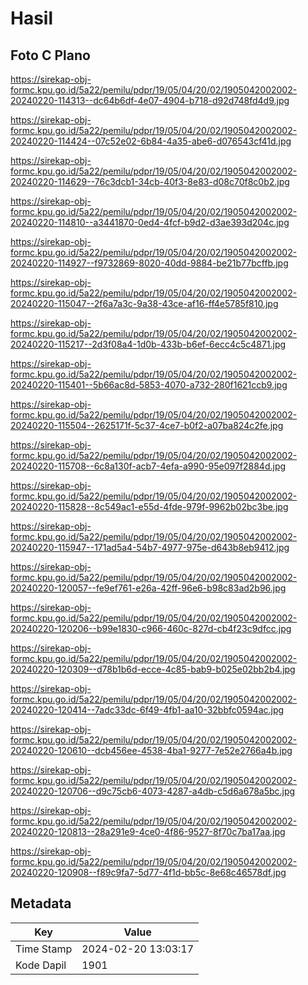# Hasil

## Foto C Plano

https://sirekap-obj-formc.kpu.go.id/5a22/pemilu/pdpr/19/05/04/20/02/1905042002002-20240220-114313--dc64b6df-4e07-4904-b718-d92d748fd4d9.jpg

https://sirekap-obj-formc.kpu.go.id/5a22/pemilu/pdpr/19/05/04/20/02/1905042002002-20240220-114424--07c52e02-6b84-4a35-abe6-d076543cf41d.jpg

https://sirekap-obj-formc.kpu.go.id/5a22/pemilu/pdpr/19/05/04/20/02/1905042002002-20240220-114629--76c3dcb1-34cb-40f3-8e83-d08c70f8c0b2.jpg

https://sirekap-obj-formc.kpu.go.id/5a22/pemilu/pdpr/19/05/04/20/02/1905042002002-20240220-114810--a3441870-0ed4-4fcf-b9d2-d3ae393d204c.jpg

https://sirekap-obj-formc.kpu.go.id/5a22/pemilu/pdpr/19/05/04/20/02/1905042002002-20240220-114927--f9732869-8020-40dd-9884-be21b77bcffb.jpg

https://sirekap-obj-formc.kpu.go.id/5a22/pemilu/pdpr/19/05/04/20/02/1905042002002-20240220-115047--2f6a7a3c-9a38-43ce-af16-ff4e5785f810.jpg

https://sirekap-obj-formc.kpu.go.id/5a22/pemilu/pdpr/19/05/04/20/02/1905042002002-20240220-115217--2d3f08a4-1d0b-433b-b6ef-6ecc4c5c4871.jpg

https://sirekap-obj-formc.kpu.go.id/5a22/pemilu/pdpr/19/05/04/20/02/1905042002002-20240220-115401--5b66ac8d-5853-4070-a732-280f1621ccb9.jpg

https://sirekap-obj-formc.kpu.go.id/5a22/pemilu/pdpr/19/05/04/20/02/1905042002002-20240220-115504--2625171f-5c37-4ce7-b0f2-a07ba824c2fe.jpg

https://sirekap-obj-formc.kpu.go.id/5a22/pemilu/pdpr/19/05/04/20/02/1905042002002-20240220-115708--6c8a130f-acb7-4efa-a990-95e097f2884d.jpg

https://sirekap-obj-formc.kpu.go.id/5a22/pemilu/pdpr/19/05/04/20/02/1905042002002-20240220-115828--8c549ac1-e55d-4fde-979f-9962b02bc3be.jpg

https://sirekap-obj-formc.kpu.go.id/5a22/pemilu/pdpr/19/05/04/20/02/1905042002002-20240220-115947--171ad5a4-54b7-4977-975e-d643b8eb9412.jpg

https://sirekap-obj-formc.kpu.go.id/5a22/pemilu/pdpr/19/05/04/20/02/1905042002002-20240220-120057--fe9ef761-e26a-42ff-96e6-b98c83ad2b96.jpg

https://sirekap-obj-formc.kpu.go.id/5a22/pemilu/pdpr/19/05/04/20/02/1905042002002-20240220-120206--b99e1830-c966-460c-827d-cb4f23c9dfcc.jpg

https://sirekap-obj-formc.kpu.go.id/5a22/pemilu/pdpr/19/05/04/20/02/1905042002002-20240220-120309--d78b1b6d-ecce-4c85-bab9-b025e02bb2b4.jpg

https://sirekap-obj-formc.kpu.go.id/5a22/pemilu/pdpr/19/05/04/20/02/1905042002002-20240220-120414--7adc33dc-6f49-4fb1-aa10-32bbfc0594ac.jpg

https://sirekap-obj-formc.kpu.go.id/5a22/pemilu/pdpr/19/05/04/20/02/1905042002002-20240220-120610--dcb456ee-4538-4ba1-9277-7e52e2766a4b.jpg

https://sirekap-obj-formc.kpu.go.id/5a22/pemilu/pdpr/19/05/04/20/02/1905042002002-20240220-120706--d9c75cb6-4073-4287-a4db-c5d6a678a5bc.jpg

https://sirekap-obj-formc.kpu.go.id/5a22/pemilu/pdpr/19/05/04/20/02/1905042002002-20240220-120813--28a291e9-4ce0-4f86-9527-8f70c7ba17aa.jpg

https://sirekap-obj-formc.kpu.go.id/5a22/pemilu/pdpr/19/05/04/20/02/1905042002002-20240220-120908--f89c9fa7-5d77-4f1d-bb5c-8e68c46578df.jpg


## Metadata

| Key        | Value               |
| ---------- | ------------------- |
| Time Stamp | 2024-02-20 13:03:17 |
| Kode Dapil | 1901                |



